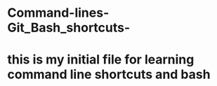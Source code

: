 # Command-lines-Git_Bash_shortcuts-
# this is my initial file for learning command line shortcuts and bash #
